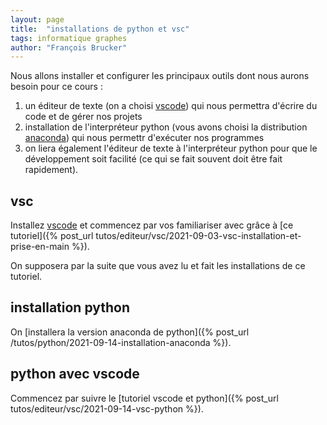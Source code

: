 ```yaml
---
layout: page
title:  "installations de python et vsc"
tags: informatique graphes
author: "François Brucker"
---
```


Nous allons installer et configurer les principaux outils dont nous aurons besoin pour ce cours :

1. un éditeur de texte (on a choisi [vscode](https://code.visualstudio.com/)) qui nous permettra d'écrire du code et de gérer nos projets
2. installation de l'interpréteur python (vous avons choisi la distribution [anaconda](https://www.anaconda.com/)) qui nous permettr d'exécuter nos programmes
3. on liera également l'éditeur de texte à l'interpréteur python pour que le développement soit facilité (ce qui se fait souvent doit être fait rapidement).

## vsc

Installez [vscode](https://code.visualstudio.com/) et commencez par vos familiariser avec grâce à [ce tutoriel]({% post_url tutos/editeur/vsc/2021-09-03-vsc-installation-et-prise-en-main %}).

On supposera par la suite que vous avez lu et fait les installations de ce tutoriel.

## installation python

On [installera la version anaconda de python]({% post_url /tutos/python/2021-09-14-installation-anaconda %}).

## python avec vscode

Commencez par suivre le [tutoriel vscode et python]({% post_url tutos/editeur/vsc/2021-09-14-vsc-python %}).
